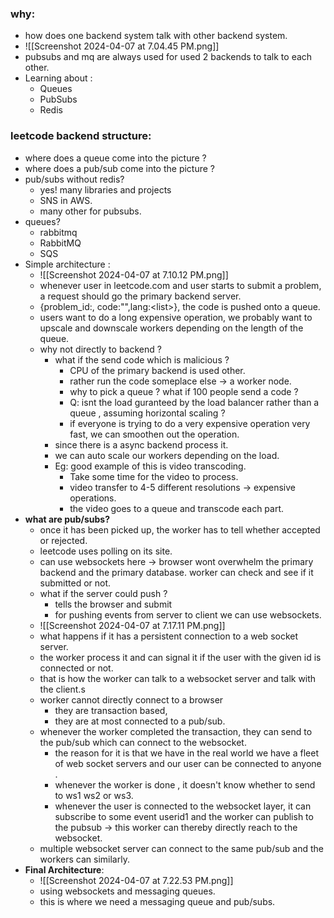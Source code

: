 ### why:
- how does one backend system talk with other backend system.
- ![[Screenshot 2024-04-07 at 7.04.45 PM.png]]
- pubsubs and mq are always used for used 2 backends to talk to each other.
- Learning about :
	- Queues
	- PubSubs 
	- Redis

### leetcode backend structure:
- where does a queue come into the picture ?
- where does a pub/sub come into the picture ?
- pub/subs without redis?
	- yes! many libraries and projects
	- SNS in AWS.
	- many other for pubsubs.
- queues?
	- rabbitmq
	- RabbitMQ
	- SQS
- Simple architecture :
	- ![[Screenshot 2024-04-07 at 7.10.12 PM.png]]
	- whenever user in leetcode.com and user starts to submit a problem,  a request should go the primary backend server.
	- {problem_id:, code:"",lang:\<list>}, the code is pushed onto a queue.
	- users want to do a long expensive operation,  we probably want to upscale and downscale workers depending on the length of the queue.
	- why not directly to backend ?
		- what if the send code which is malicious ?
			- CPU of the primary backend is used other.
			- rather run the code someplace else -> a worker node.
			- why to pick a queue ? what if 100 people send a code ? 
			- Q: isnt the load guranteed by the load balancer rather than a queue , assuming horizontal scaling ?
			- if everyone is trying to do a very expensive operation very fast, we can smoothen out the operation.
		- since there is a async backend process it.
		- we can auto scale our workers depending on the load.
		- Eg: good example of this is video transcoding.
			- Take some time for the video to process.
			- video transfer to 4-5 different resolutions -> expensive operations.
			- the video goes to a queue and transcode each part.
- **what are pub/subs?**
	- once it has been picked up, the worker has to tell whether accepted or rejected.
	- leetcode uses polling on its site.
	- can use websockets here -> browser wont overwhelm the primary backend and the primary database. worker can check and see if it submitted or not.
	- what if the server could push ?
		- tells the browser and submit
		- for pushing events from server to client we can use websockets.
	- ![[Screenshot 2024-04-07 at 7.17.11 PM.png]]
	- what happens if it has a persistent connection to a web socket server.
	- the worker process it and can signal it if the user with the given id is connected or not.
	- that is how the worker can talk to a websocket server and talk with the client.s
	- worker cannot directly connect to a browser
		- they are transaction based, 
		- they are at most connected to a pub/sub.
	- whenever the worker completed the transaction, they can send to the pub/sub which can connect to the websocket.
		- the reason for it is that we have in the real world we have a fleet of web socket servers and our user can be connected to anyone .
		- whenever the worker is done , it doesn't know whether to send to ws1 ws2 or ws3.
		- whenever the user is connected to the websocket layer, it can subscribe to some event userid1 and the worker can publish to the pubsub -> this worker can thereby directly reach to the websocket.
	- multiple websocket server can connect to the same pub/sub and the workers can similarly.
- **Final Architecture**:
	- ![[Screenshot 2024-04-07 at 7.22.53 PM.png]]
	- using websockets and messaging queues.
	- this is where we need a messaging queue and pub/subs.
